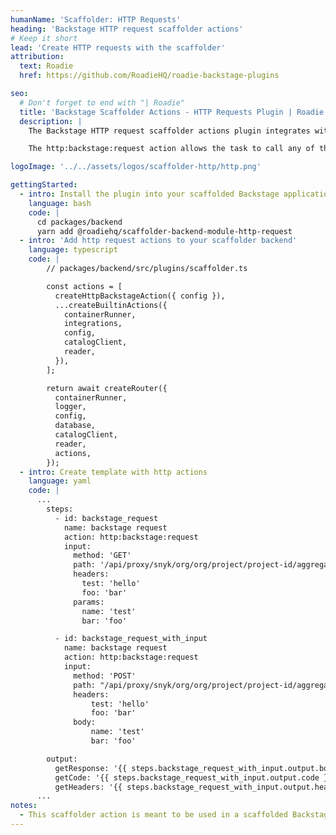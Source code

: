 ```yaml
---
humanName: 'Scaffolder: HTTP Requests'
heading: 'Backstage HTTP request scaffolder actions'
# Keep it short
lead: 'Create HTTP requests with the scaffolder'
attribution:
  text: Roadie
  href: https://github.com/RoadieHQ/roadie-backstage-plugins

seo:
  # Don't forget to end with "| Roadie"
  title: 'Backstage Scaffolder Actions - HTTP Requests Plugin | Roadie'
  description: |
    The Backstage HTTP request scaffolder actions plugin integrates with the pre-existing scaffolder actions. It extends them and allows you to send arbitrary http requests to your Backstage instance.

    The http:backstage:request action allows the task to call any of the backstage APIs available to the user that triggers it. The action takes care of passing the authentication token of the user to the task execution so that the action can perform actions on behalf of the user that triggers it.

logoImage: '../../assets/logos/scaffolder-http/http.png'

gettingStarted:
  - intro: Install the plugin into your scaffolded Backstage application.
    language: bash
    code: |
      cd packages/backend
      yarn add @roadiehq/scaffolder-backend-module-http-request
  - intro: 'Add http request actions to your scaffolder backend'
    language: typescript
    code: | 
        // packages/backend/src/plugins/scaffolder.ts

        const actions = [
          createHttpBackstageAction({ config }),
          ...createBuiltinActions({
            containerRunner,
            integrations,
            config,
            catalogClient,
            reader,
          }),
        ];

        return await createRouter({
          containerRunner,
          logger,
          config,
          database,
          catalogClient,
          reader,
          actions,
        });
  - intro: Create template with http actions
    language: yaml
    code: |
      ...
        steps:
          - id: backstage_request
            name: backstage request
            action: http:backstage:request
            input:
              method: 'GET'
              path: '/api/proxy/snyk/org/org/project/project-id/aggregated-issues'
              headers:
                test: 'hello'
                foo: 'bar'
              params:
                name: 'test'
                bar: 'foo'

          - id: backstage_request_with_input
            name: backstage request
            action: http:backstage:request
            input:
              method: 'POST'
              path: "/api/proxy/snyk/org/org/project/project-id/aggregated-issues/get/some/job{{ steps.backstage_request.output.body.number }}"'
              headers:
                  test: 'hello'
                  foo: 'bar'
              body:
                  name: 'test'
                  bar: 'foo'

        output:
          getResponse: '{{ steps.backstage_request_with_input.output.body }}'
          getCode: '{{ steps.backstage_request_with_input.output.code }}'
          getHeaders: '{{ steps.backstage_request_with_input.output.headers }}'
      ...
notes:
  - This scaffolder action is meant to be used in a scaffolded Backstage application created by Backstage CLI. If you are using it in a Backstage monorepo, you need to modify the build process to transpile node_modules also.
---
```

